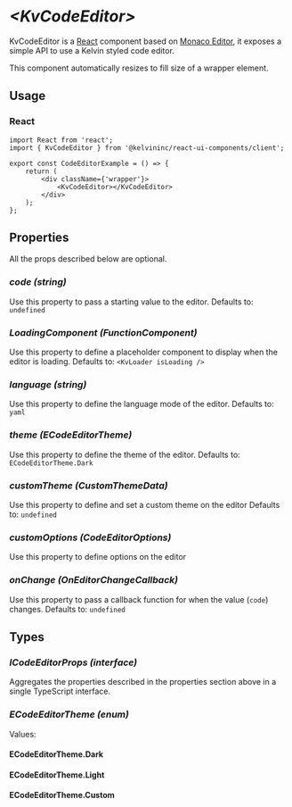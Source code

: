 # _<KvCodeEditor\>_

KvCodeEditor is a [React](https://reactjs.org/) component based on [Monaco Editor](https://microsoft.github.io/monaco-editor/), it exposes a simple API to use a Kelvin styled code editor.

This component automatically resizes to fill size of a wrapper element.

## Usage

### React

```tsx
import React from 'react';
import { KvCodeEditor } from '@kelvininc/react-ui-components/client';

export const CodeEditorExample = () => {
	return (
		<div className={'wrapper'}>
			<KvCodeEditor></KvCodeEditor>
		</div>
	);
};
```

## Properties
All the props described below are optional.

### _code (string)_
Use this property to pass a starting value to the editor.
Defaults to: `undefined`

### _LoadingComponent (FunctionComponent)_
Use this property to define a placeholder component to display when the editor is loading.
Defaults to: `<KvLoader isLoading />`

### _language (string)_
Use this property to define the language mode of the editor.
Defaults to: `yaml`

### _theme (ECodeEditorTheme)_
Use this property to define the theme of the editor.
Defaults to: `ECodeEditorTheme.Dark`

### _customTheme (CustomThemeData)_
Use this property to define and set a custom theme on the editor
Defaults to: `undefined`

### _customOptions (CodeEditorOptions)_
Use this property to define options on the editor

### _onChange (OnEditorChangeCallback)_
Use this property to pass a callback function for when the value (`code`) changes.
Defaults to: `undefined`

## Types

### _ICodeEditorProps (interface)_
Aggregates the properties described in the properties section above in a single TypeScript interface.

### _ECodeEditorTheme (enum)_
Values:

#### ECodeEditorTheme.Dark
#### ECodeEditorTheme.Light
#### ECodeEditorTheme.Custom
